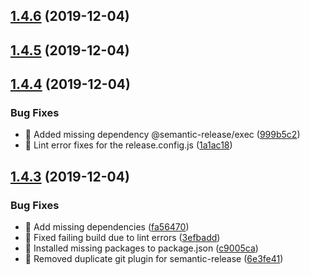 ## [1.4.6](https://github.com/deltoss/mitch-datasource/compare/v1.4.5...v1.4.6) (2019-12-04)

## [1.4.5](https://github.com/deltoss/mitch-datasource/compare/v1.4.4...v1.4.5) (2019-12-04)

## [1.4.4](https://github.com/deltoss/mitch-datasource/compare/v1.4.3...v1.4.4) (2019-12-04)


### Bug Fixes

* 🐛 Added missing dependency @semantic-release/exec ([999b5c2](https://github.com/deltoss/mitch-datasource/commit/999b5c280c82afb1d9b8f6d4a24275f461f8bfc5))
* 🐛 Lint error fixes for the release.config.js ([1a1ac18](https://github.com/deltoss/mitch-datasource/commit/1a1ac18a9561519d23aa9095cd94cb0b41c3846b))

## [1.4.3](https://github.com/deltoss/mitch-datasource/compare/v1.4.2...v1.4.3) (2019-12-04)


### Bug Fixes

* 🐛 Add missing dependencies ([fa56470](https://github.com/deltoss/mitch-datasource/commit/fa56470ac7dfaac71c2ad89dea08182b82bac1c9))
* 🐛 Fixed failing build due to lint errors ([3efbadd](https://github.com/deltoss/mitch-datasource/commit/3efbadd280ec45cbc0bd0a55d8350e6a1251c8f0))
* 🐛 Installed missing packages to package.json ([c9005ca](https://github.com/deltoss/mitch-datasource/commit/c9005ca0152014be3a634bbb288bdbff13393ab4))
* 🐛 Removed duplicate git plugin for semantic-release ([6e3fe41](https://github.com/deltoss/mitch-datasource/commit/6e3fe417f9a43fb6583114a8369f88374df42ad9))
